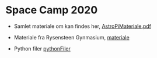 # Space Camp 2020

* Samlet materiale om kan findes her, [AstroPiMateriale.pdf](/AstroPiMateriale)
* Materiale fra Rysensteen Gynmasium, [materiale](/materiale)

* Python filer [pythonFiler](pythonFiler)
